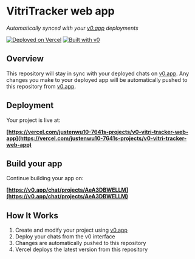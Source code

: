 # VitriTracker web app

*Automatically synced with your [v0.app](https://v0.app) deployments*

[![Deployed on Vercel](https://img.shields.io/badge/Deployed%20on-Vercel-black?style=for-the-badge&logo=vercel)](https://vercel.com/justenwu10-7641s-projects/v0-vitri-tracker-web-app)
[![Built with v0](https://img.shields.io/badge/Built%20with-v0.app-black?style=for-the-badge)](https://v0.app/chat/projects/AeA3DBWELLM)

## Overview

This repository will stay in sync with your deployed chats on [v0.app](https://v0.app).
Any changes you make to your deployed app will be automatically pushed to this repository from [v0.app](https://v0.app).

## Deployment

Your project is live at:

**[https://vercel.com/justenwu10-7641s-projects/v0-vitri-tracker-web-app](https://vercel.com/justenwu10-7641s-projects/v0-vitri-tracker-web-app)**

## Build your app

Continue building your app on:

**[https://v0.app/chat/projects/AeA3DBWELLM](https://v0.app/chat/projects/AeA3DBWELLM)**

## How It Works

1. Create and modify your project using [v0.app](https://v0.app)
2. Deploy your chats from the v0 interface
3. Changes are automatically pushed to this repository
4. Vercel deploys the latest version from this repository